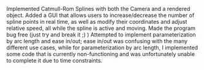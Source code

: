 Implemented Catmull-Rom Splines with both the Camera and a rendered object.
Added a GUI that allows users to increase/decrease the number of spline points in real time, as well as modify their coordinates and adjust relative speed, all while the spline is active and moving.
Made the program bug free (just try and break it ;) )
Attempted to implement parameterization by arc length and ease in/out; ease in/out was confusing with the many different use cases, while for parameterization by arc length, I implemented some code that is currently non-functioning and was unfortunately unable to complete it due to time constraints.

